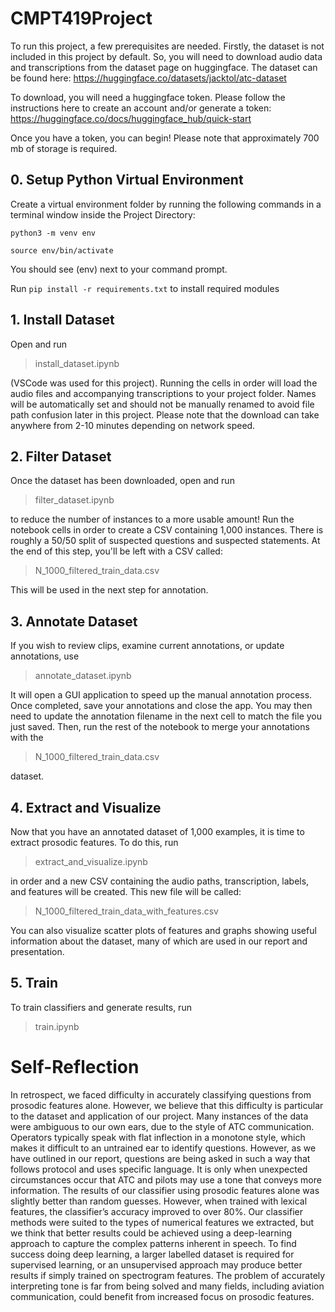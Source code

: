 # CMPT419Project

To run this project, a few prerequisites are needed. Firstly, the dataset is not included in this project by default. So, you will need to download audio data and transcriptions from the dataset page on huggingface. The dataset can be found here: 
https://huggingface.co/datasets/jacktol/atc-dataset

To download, you will need a huggingface token. Please follow the instructions here to create an account and/or generate a token:
https://huggingface.co/docs/huggingface_hub/quick-start

Once you have a token, you can begin! Please note that approximately 700 mb of storage is required.

## 0. Setup Python Virtual Environment

Create a virtual environment folder by running the following commands in a terminal window inside the Project Directory:

```python3 -m venv env```

```source env/bin/activate```

You should see (env) next to your command prompt.

Run ```pip install -r requirements.txt``` to install required modules

## 1. Install Dataset

Open and run 
> install_dataset.ipynb

(VSCode was used for this project). Running the cells in order will load the audio files and accompanying transcriptions to your project folder. Names will be automatically set and should not be manually renamed to avoid file path confusion later in this project. Please note that the download can take anywhere from 2-10 minutes depending on network speed.

## 2. Filter Dataset

Once the dataset has been downloaded, open and run
> filter_dataset.ipynb 

 to reduce the number of instances to a more usable amount! Run the notebook cells in order to create a CSV containing 1,000 instances. There is roughly a 50/50 split of suspected questions and suspected statements. At the end of this step, you'll be left with a CSV called: 

> N_1000_filtered_train_data.csv 

This will be used in the next step for annotation. 

## 3. Annotate Dataset

If you wish to review clips, examine current annotations, or update annotations, use 
> annotate_dataset.ipynb

 It will open a GUI application to speed up the manual annotation process. Once completed, save your annotations and close the app. You may then need to update the annotation filename in the next cell to match the file you just saved. Then, run the rest of the notebook to merge your annotations with the

> N_1000_filtered_train_data.csv 

dataset.

## 4. Extract and Visualize

Now that you have an annotated dataset of 1,000 examples, it is time to extract prosodic features. To do this, run 

> extract_and_visualize.ipynb

 in order and a new CSV containing the audio paths, transcription, labels, and features will be created. This new file will be called:
 
 > N_1000_filtered_train_data_with_features.csv 
 
 You can also visualize scatter plots of features and graphs showing useful information about the dataset, many of which are used in our report and presentation.

## 5. Train

To train classifiers and generate results, run 

> train.ipynb

# Self-Reflection

In retrospect, we faced difficulty in accurately classifying questions from prosodic features alone. However, we believe that this difficulty is particular to the dataset and application of our project. Many instances of the data were ambiguous to our own ears, due to the style of ATC communication. Operators typically speak with flat inflection in a monotone style, which makes it difficult to an untrained ear to identify questions. However, as we have outlined in our report, questions are being asked in such a way that follows protocol and uses specific language. It is only when unexpected circumstances occur that ATC and pilots may use a tone that conveys more information. The results of our classifier using prosodic features alone was slightly better than random guesses. However, when trained with lexical features, the classifier’s accuracy improved to over 80%. Our classifier methods were suited to the types of numerical features we extracted, but we think that better results could be achieved using a deep-learning approach to capture the complex patterns inherent in speech. To find success doing deep learning, a larger labelled dataset is required for supervised learning, or an unsupervised approach may produce better results if simply trained on spectrogram features. The problem of accurately interpreting tone is far from being solved and many fields, including aviation communication, could benefit from increased focus on prosodic features.







